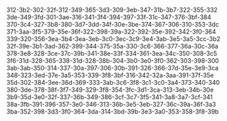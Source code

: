312-3b2-302-32f-312-349-365-3d3-309-3eb-347-31b-3b7-322-355-332
3de-349-3fd-301-3ae-316-341-3f4-394-397-33f-31c-347-376-3bf-384
370-3c4-327-3b8-380-3d7-3dd-34f-30e-3be-374-367-306-310-353-3dc
371-3aa-3f5-379-35e-36f-322-398-39a-322-392-35e-392-342-3f0-364
339-320-356-3ea-3b4-3ea-3eb-3c0-3ec-3c9-3e4-3ab-3e5-3a5-3cc-3b2
32f-39e-3b1-3ad-362-399-344-375-35a-330-3c6-366-377-36a-30c-36a
378-3e8-328-3ce-37c-39b-341-38e-33f-334-361-3ea-34c-350-308-3c5
3f6-31d-328-365-338-31d-328-38b-304-3b0-3e0-3f0-362-303-398-300
3ab-3ab-350-314-337-30a-397-306-30b-391-326-366-37d-35e-3e9-3ca
348-323-3ed-37e-3a5-353-339-3f8-3bf-316-342-32a-3aa-391-37f-35e
35d-302-384-3ee-36d-369-333-3ab-3c6-3f8-3c1-3c0-3a4-373-340-340
380-3de-378-38f-3f7-349-329-3f8-354-3fc-3d1-3ca-313-3eb-34b-30e
3b9-35d-3e0-32f-337-36b-349-386-3cf-3c7-3f5-341-3a8-3a7-3cf-341
38a-3fb-391-396-357-3e0-346-313-36b-3e5-3eb-327-36c-39a-36f-3a3
3ba-352-398-3d3-3f0-364-3da-314-3bd-39b-3e3-3a0-353-358-3f8-39b
